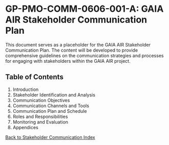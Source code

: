 # GP-PMO-COMM-0606-001-A: GAIA AIR Stakeholder Communication Plan

This document serves as a placeholder for the GAIA AIR Stakeholder Communication Plan. The content will be developed to provide comprehensive guidelines on the communication strategies and processes for engaging with stakeholders within the GAIA AIR project.

## Table of Contents

1. Introduction
2. Stakeholder Identification and Analysis
3. Communication Objectives
4. Communication Channels and Tools
5. Communication Plan and Schedule
6. Roles and Responsibilities
7. Monitoring and Evaluation
8. Appendices

[Back to Stakeholder Communication Index](./index.md)
